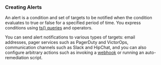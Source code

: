 ### Creating Alerts

An alert is a condition and set of targets to be notified when the condition evaluates to true or false for a specified
period of time. You express conditions using [ts() queries](https://docs.wavefront.com/query_language_getting_started.html) and
operators.

You can send alert notifications to various types of targets: email addresses, pager services such as
PagerDuty and VictorOps, communication channels such as Slack and HipChat, and
you can also configure arbitrary actions such as invoking a [webhook](https://docs.wavefront.com/webhooks_managing.html) or
running an auto-remediation script.
